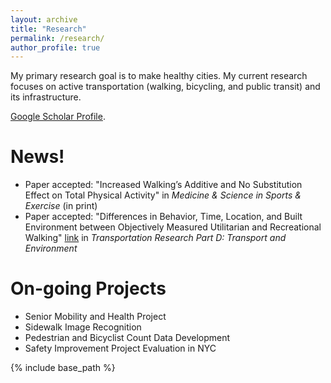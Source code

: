 ```yaml
---
layout: archive
title: "Research"
permalink: /research/
author_profile: true
---
```


My primary research goal is to make healthy cities. My current research focuses on active transportation (walking, bicycling, and public transit) and its infrastructure.

[Google Scholar Profile](https://scholar.google.com/citations?user=OgXBE_4AAAAJ&hl=en).

# News!
* Paper accepted: "Increased Walking’s Additive and No Substitution Effect on Total Physical Activity" in *Medicine & Science in Sports & Exercise* (in print)
* Paper accepted: "Differences in Behavior, Time, Location, and Built Environment between Objectively Measured Utilitarian and Recreational Walking" [link](http://www.sciencedirect.com/science/article/pii/S1361920915301826) in *Transportation Research Part D: Transport and Environment*

# On-going Projects
* Senior Mobility and Health Project
* Sidewalk Image Recognition
* Pedestrian and Bicyclist Count Data Development
* Safety Improvement Project Evaluation in NYC

{% include base_path %}

<!---
{% for post in site.research reversed %}
  {% include archive-single.html %}
{% endfor %}
-->